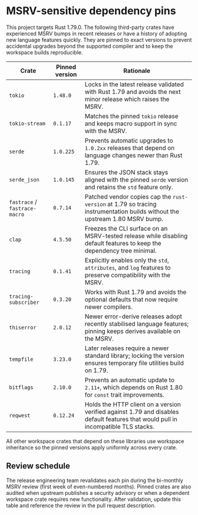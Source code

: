 # MSRV-sensitive dependency pins

This project targets Rust 1.79.0. The following third-party crates have
experienced MSRV bumps in recent releases or have a history of adopting new
language features quickly. They are pinned to exact versions to prevent
accidental upgrades beyond the supported compiler and to keep the workspace
builds reproducible.

| Crate | Pinned version | Rationale |
| --- | --- | --- |
| `tokio` | `1.48.0` | Locks in the latest release validated with Rust 1.79 and avoids the next minor release which raises the MSRV. |
| `tokio-stream` | `0.1.17` | Matches the pinned `tokio` release and keeps macro support in sync with the MSRV. |
| `serde` | `1.0.225` | Prevents automatic upgrades to `1.0.2xx` releases that depend on language changes newer than Rust 1.79. |
| `serde_json` | `1.0.145` | Ensures the JSON stack stays aligned with the pinned `serde` version and retains the `std` feature only. |
| `fastrace` / `fastrace-macro` | `0.7.14` | Patched vendor copies cap the `rust-version` at 1.79 so tracing instrumentation builds without the upstream 1.80 MSRV bump. |
| `clap` | `4.5.50` | Freezes the CLI surface on an MSRV-tested release while disabling default features to keep the dependency tree minimal. |
| `tracing` | `0.1.41` | Explicitly enables only the `std`, `attributes`, and `log` features to preserve compatibility with the MSRV. |
| `tracing-subscriber` | `0.3.20` | Works with Rust 1.79 and avoids the optional defaults that now require newer compilers. |
| `thiserror` | `2.0.12` | Newer error-derive releases adopt recently stabilised language features; pinning keeps derives available on the MSRV. |
| `tempfile` | `3.23.0` | Later releases require a newer standard library; locking the version ensures temporary file utilities build on 1.79. |
| `bitflags` | `2.10.0` | Prevents an automatic update to `2.11+`, which depends on Rust 1.80 for `const` trait improvements. |
| `reqwest` | `0.12.24` | Holds the HTTP client on a version verified against 1.79 and disables default features that would pull in incompatible TLS stacks. |

All other workspace crates that depend on these libraries use workspace
inheritance so the pinned versions apply uniformly across every crate.

## Review schedule

The release engineering team revalidates each pin during the bi-monthly MSRV
review (first week of even-numbered months). Pinned crates are also audited when
upstream publishes a security advisory or when a dependent workspace crate
requires new functionality. After validation, update this table and reference the
review in the pull request description.
